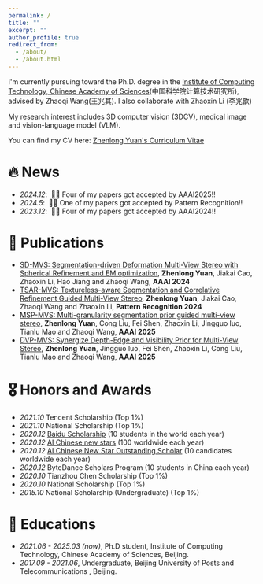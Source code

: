 ```yaml
---
permalink: /
title: ""
excerpt: ""
author_profile: true
redirect_from: 
  - /about/
  - /about.html
---
```


<span class='anchor' id='about-me'></span>

I'm currently pursuing toward the Ph.D. degree in the [Institute of Computing Technology, Chinese Academy of Sciences](https://www.ict.ac.cn/)(中国科学院计算技术研究所), advised by Zhaoqi Wang(王兆其). I also collaborate with Zhaoxin Li (李兆歆)

My research interest includes 3D computer vision (3DCV), medical image and vision-language model (VLM).

You can find my CV here: [Zhenlong Yuan's Curriculum Vitae](../assets/CV_ZhenlongYuan.pdf)

# 🔥 News
- *2024.12*: &nbsp;🎉🎉 Four of my papers got accepted by AAAI2025!!
- *2024.5*: &nbsp;🎉🎉 One of my papers got accepted by Pattern Recognition!!
- *2023.12*: &nbsp;🎉🎉 Four of my papers got accepted by AAAI2024!!


# 📝 Publications 
- [SD-MVS: Segmentation-driven Deformation Multi-View Stereo with Spherical Refinement and EM optimization](https://arxiv.org/abs/2401.06385), **Zhenlong Yuan**, Jiakai Cao, Zhaoxin Li, Hao Jiang and Zhaoqi Wang, **AAAI 2024**
- [TSAR-MVS: Textureless-aware Segmentation and Correlative Refinement Guided Multi-View Stereo](https://arxiv.org/abs/2308.09990), **Zhenlong Yuan**, Jiakai Cao, Zhaoqi Wang and Zhaoxin Li, **Pattern Recognition 2024**
- [MSP-MVS: Multi-granularity segmentation prior guided multi-view stereo](https://arxiv.org/abs/2407.19323), **Zhenlong Yuan**, Cong Liu, Fei Shen, Zhaoxin Li, Jingguo luo, Tianlu Mao and Zhaoqi Wang, **AAAI 2025**
- [DVP-MVS: Synergize Depth-Edge and Visibility Prior for Multi-View Stereo](https://arxiv.org/abs/2412.11578), **Zhenlong Yuan**, Jingguo luo, Fei Shen, Zhaoxin Li, Cong Liu, Tianlu Mao and Zhaoqi Wang, **AAAI 2025**

# 🎖 Honors and Awards
- *2021.10* Tencent Scholarship (Top 1%)
- *2021.10* National Scholarship (Top 1%)
- *2020.12* [Baidu Scholarship](https://baike.baidu.com/item/%E7%99%BE%E5%BA%A6%E5%A5%96%E5%AD%A6%E9%87%91/9929412) (10 students in the world each year)
- *2020.12* [AI Chinese new stars](https://mp.weixin.qq.com/s?__biz=MzA4NzQ5MTA2NA==&mid=2653639431&idx=1&sn=25b6368c1954419b9090840347d9a27d&chksm=8be75b90bc90d286a5af3ef8e610e822d705dc3cf4382b45e3f14489f3e7ec4fd8c95ed0eceb&mpshare=1&scene=2&srcid=0511LMlj9Qv9DeIZAjMjYAU9&sharer_sharetime=1620731348139&sharer_shareid=631c113940cb81f34895aa25ab14422a#rd) (100 worldwide each year)
- *2020.12* [AI Chinese New Star Outstanding Scholar](https://mp.weixin.qq.com/s?__biz=MzA4NzQ5MTA2NA==&mid=2653639431&idx=1&sn=25b6368c1954419b9090840347d9a27d&chksm=8be75b90bc90d286a5af3ef8e610e822d705dc3cf4382b45e3f14489f3e7ec4fd8c95ed0eceb&mpshare=1&scene=2&srcid=0511LMlj9Qv9DeIZAjMjYAU9&sharer_sharetime=1620731348139&sharer_shareid=631c113940cb81f34895aa25ab14422a#rd) (10 candidates worldwide each year)
- *2020.12* ByteDance Scholars Program (10 students in China each year)
- *2020.10* Tianzhou Chen Scholarship (Top 1%)
- *2020.10* National Scholarship (Top 1%)
- *2015.10* National Scholarship (Undergraduate) (Top 1%)

# 📖 Educations
- *2021.06 - 2025.03 (now)*, Ph.D student, Institute of Computing Technology, Chinese Academy of Sciences, Beijing.
- *2017.09 - 2021.06*, Undergraduate, Beijing University of Posts and Telecommunications , Beijing.

